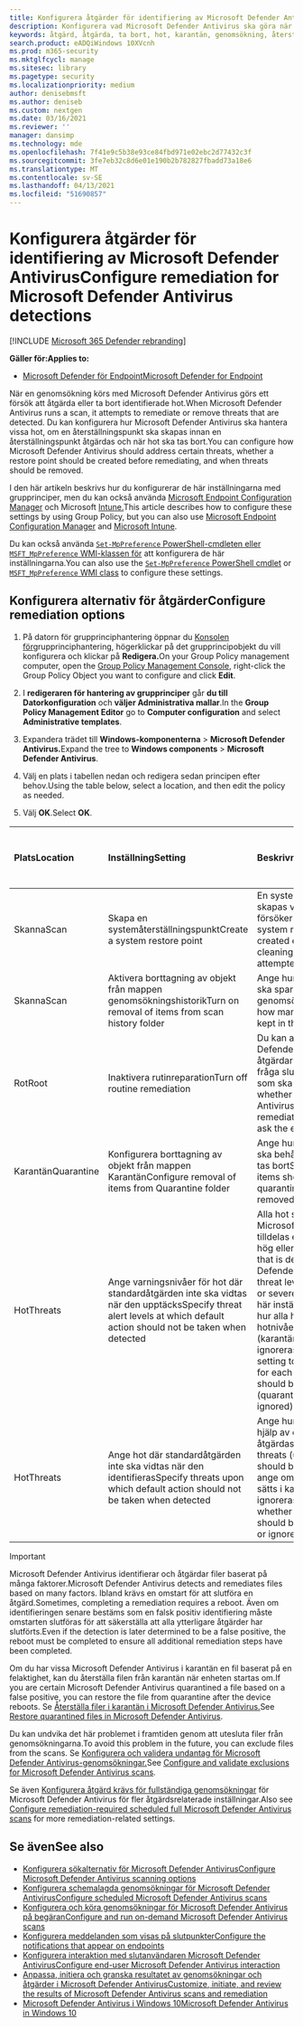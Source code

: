 ```yaml
---
title: Konfigurera åtgärder för identifiering av Microsoft Defender Antivirus
description: Konfigurera vad Microsoft Defender Antivirus ska göra när programmet upptäcker ett hot och hur länge filer i karantän ska behållas i karantänmappen
keywords: åtgärd, åtgärda, ta bort, hot, karantän, genomsökning, återställning
search.product: eADQiWindows 10XVcnh
ms.prod: m365-security
ms.mktglfcycl: manage
ms.sitesec: library
ms.pagetype: security
ms.localizationpriority: medium
author: denisebmsft
ms.author: deniseb
ms.custom: nextgen
ms.date: 03/16/2021
ms.reviewer: ''
manager: dansimp
ms.technology: mde
ms.openlocfilehash: 7f41e9c5b38e93ce84fbd971e02ebc2d77432c3f
ms.sourcegitcommit: 3fe7eb32c8d6e01e190b2b782827fbadd73a18e6
ms.translationtype: MT
ms.contentlocale: sv-SE
ms.lasthandoff: 04/13/2021
ms.locfileid: "51690857"
---
```

# <a name="configure-remediation-for-microsoft-defender-antivirus-detections"></a><span data-ttu-id="a600f-104">Konfigurera åtgärder för identifiering av Microsoft Defender Antivirus</span><span class="sxs-lookup"><span data-stu-id="a600f-104">Configure remediation for Microsoft Defender Antivirus detections</span></span>

[!INCLUDE [Microsoft 365 Defender rebranding](../../includes/microsoft-defender.md)]


<span data-ttu-id="a600f-105">**Gäller för:**</span><span class="sxs-lookup"><span data-stu-id="a600f-105">**Applies to:**</span></span>

- [<span data-ttu-id="a600f-106">Microsoft Defender för Endpoint</span><span class="sxs-lookup"><span data-stu-id="a600f-106">Microsoft Defender for Endpoint</span></span>](/microsoft-365/security/defender-endpoint/)

<span data-ttu-id="a600f-107">När en genomsökning körs med Microsoft Defender Antivirus görs ett försök att åtgärda eller ta bort identifierade hot.</span><span class="sxs-lookup"><span data-stu-id="a600f-107">When Microsoft Defender Antivirus runs a scan, it attempts to remediate or remove threats that are detected.</span></span> <span data-ttu-id="a600f-108">Du kan konfigurera hur Microsoft Defender Antivirus ska hantera vissa hot, om en återställningspunkt ska skapas innan en återställningspunkt åtgärdas och när hot ska tas bort.</span><span class="sxs-lookup"><span data-stu-id="a600f-108">You can configure how Microsoft Defender Antivirus should address certain threats, whether a restore point should be created before remediating, and when threats should be removed.</span></span>

<span data-ttu-id="a600f-109">I den här artikeln beskrivs hur du konfigurerar de här inställningarna med grupprinciper, men du kan också använda [Microsoft Endpoint Configuration Manager](/configmgr/protect/deploy-use/endpoint-antimalware-policies#threat-overrides-settings) och Microsoft [Intune.](/intune/device-restrictions-configure)</span><span class="sxs-lookup"><span data-stu-id="a600f-109">This article describes how to configure these settings by using Group Policy, but you can also use [Microsoft Endpoint Configuration Manager](/configmgr/protect/deploy-use/endpoint-antimalware-policies#threat-overrides-settings) and [Microsoft Intune](/intune/device-restrictions-configure).</span></span> 

<span data-ttu-id="a600f-110">Du kan också använda [ `Set-MpPreference` PowerShell-cmdleten eller](/powershell/module/defender/set-mppreference) [ `MSFT_MpPreference` WMI-klassen för](/previous-versions/windows/desktop/defender/windows-defender-wmiv2-apis-portal) att konfigurera de här inställningarna.</span><span class="sxs-lookup"><span data-stu-id="a600f-110">You can also use the [`Set-MpPreference` PowerShell cmdlet](/powershell/module/defender/set-mppreference) or [`MSFT_MpPreference` WMI class](/previous-versions/windows/desktop/defender/windows-defender-wmiv2-apis-portal) to configure these settings.</span></span>

## <a name="configure-remediation-options"></a><span data-ttu-id="a600f-111">Konfigurera alternativ för åtgärder</span><span class="sxs-lookup"><span data-stu-id="a600f-111">Configure remediation options</span></span>

1. <span data-ttu-id="a600f-112">På datorn för grupprinciphantering öppnar du [Konsolen för](/previous-versions/windows/it-pro/windows-server-2008-R2-and-2008/cc731212(v=ws.11))grupprinciphantering, högerklickar på det grupprincipobjekt du vill konfigurera och klickar på **Redigera.**</span><span class="sxs-lookup"><span data-stu-id="a600f-112">On your Group Policy management computer, open the [Group Policy Management Console](/previous-versions/windows/it-pro/windows-server-2008-R2-and-2008/cc731212(v=ws.11)), right-click the Group Policy Object you want to configure and click **Edit**.</span></span>

2. <span data-ttu-id="a600f-113">I **redigeraren för hantering av grupprinciper** går **du till Datorkonfiguration** och **väljer Administrativa mallar**.</span><span class="sxs-lookup"><span data-stu-id="a600f-113">In the **Group Policy Management Editor** go to **Computer configuration** and select **Administrative templates**.</span></span>

3. <span data-ttu-id="a600f-114">Expandera trädet till **Windows-komponenterna**  >  **Microsoft Defender Antivirus.**</span><span class="sxs-lookup"><span data-stu-id="a600f-114">Expand the tree to **Windows components** > **Microsoft Defender Antivirus**.</span></span> 

4. <span data-ttu-id="a600f-115">Välj en plats i tabellen nedan och redigera sedan principen efter behov.</span><span class="sxs-lookup"><span data-stu-id="a600f-115">Using the table below, select a location, and then edit the policy as needed.</span></span> 

5. <span data-ttu-id="a600f-116">Välj **OK**.</span><span class="sxs-lookup"><span data-stu-id="a600f-116">Select **OK**.</span></span>

|<span data-ttu-id="a600f-117">Plats</span><span class="sxs-lookup"><span data-stu-id="a600f-117">Location</span></span> | <span data-ttu-id="a600f-118">Inställning</span><span class="sxs-lookup"><span data-stu-id="a600f-118">Setting</span></span> | <span data-ttu-id="a600f-119">Beskrivning</span><span class="sxs-lookup"><span data-stu-id="a600f-119">Description</span></span> | <span data-ttu-id="a600f-120">Standardinställning (om den inte konfigurerats)</span><span class="sxs-lookup"><span data-stu-id="a600f-120">Default setting (if not configured)</span></span> |
|:---|:---|:---|:---|
|<span data-ttu-id="a600f-121">Skanna</span><span class="sxs-lookup"><span data-stu-id="a600f-121">Scan</span></span> | <span data-ttu-id="a600f-122">Skapa en systemåterställningspunkt</span><span class="sxs-lookup"><span data-stu-id="a600f-122">Create a system restore point</span></span> | <span data-ttu-id="a600f-123">En systemåterställningspunkt skapas varje dag innan du försöker rensa eller skanna</span><span class="sxs-lookup"><span data-stu-id="a600f-123">A system restore point will be created each day before cleaning or scanning is attempted</span></span> | <span data-ttu-id="a600f-124">Inaktiverad</span><span class="sxs-lookup"><span data-stu-id="a600f-124">Disabled</span></span>|
|<span data-ttu-id="a600f-125">Skanna</span><span class="sxs-lookup"><span data-stu-id="a600f-125">Scan</span></span> | <span data-ttu-id="a600f-126">Aktivera borttagning av objekt från mappen genomsökningshistorik</span><span class="sxs-lookup"><span data-stu-id="a600f-126">Turn on removal of items from scan history folder</span></span> | <span data-ttu-id="a600f-127">Ange hur många dagar objekt ska sparas i genomsökningshistoriken</span><span class="sxs-lookup"><span data-stu-id="a600f-127">Specify how many days items should be kept in the scan history</span></span> | <span data-ttu-id="a600f-128">30 dagar</span><span class="sxs-lookup"><span data-stu-id="a600f-128">30 days</span></span> |
|<span data-ttu-id="a600f-129">Rot</span><span class="sxs-lookup"><span data-stu-id="a600f-129">Root</span></span> | <span data-ttu-id="a600f-130">Inaktivera rutinreparation</span><span class="sxs-lookup"><span data-stu-id="a600f-130">Turn off routine remediation</span></span> | <span data-ttu-id="a600f-131">Du kan ange om Microsoft Defender Antivirus automatiskt åtgärdar hot eller om den ska fråga slutpunktsanvändaren vad som ska göras.</span><span class="sxs-lookup"><span data-stu-id="a600f-131">You can specify whether Microsoft Defender Antivirus automatically remediates threats, or if it should ask the endpoint user what to do.</span></span> | <span data-ttu-id="a600f-132">Inaktiverad (hot åtgärdas automatiskt)</span><span class="sxs-lookup"><span data-stu-id="a600f-132">Disabled (threats are remediated automatically)</span></span> |
|<span data-ttu-id="a600f-133">Karantän</span><span class="sxs-lookup"><span data-stu-id="a600f-133">Quarantine</span></span> | <span data-ttu-id="a600f-134">Konfigurera borttagning av objekt från mappen Karantän</span><span class="sxs-lookup"><span data-stu-id="a600f-134">Configure removal of items from Quarantine folder</span></span> | <span data-ttu-id="a600f-135">Ange hur många dagar objekt ska behållas i karantän innan de tas bort</span><span class="sxs-lookup"><span data-stu-id="a600f-135">Specify how many days items should be kept in quarantine before being removed</span></span> | <span data-ttu-id="a600f-136">90 dagar</span><span class="sxs-lookup"><span data-stu-id="a600f-136">90 days</span></span> |
|<span data-ttu-id="a600f-137">Hot</span><span class="sxs-lookup"><span data-stu-id="a600f-137">Threats</span></span> | <span data-ttu-id="a600f-138">Ange varningsnivåer för hot där standardåtgärden inte ska vidtas när den upptäcks</span><span class="sxs-lookup"><span data-stu-id="a600f-138">Specify threat alert levels at which default action should not be taken when detected</span></span> | <span data-ttu-id="a600f-139">Alla hot som upptäcks av Microsoft Defender Antivirus tilldelas en hotnivå (låg, medium, hög eller allvarligt).</span><span class="sxs-lookup"><span data-stu-id="a600f-139">Every threat that is detected by Microsoft Defender Antivirus is assigned a threat level (low, medium, high, or severe).</span></span> <span data-ttu-id="a600f-140">Du kan använda den här inställningen för att definiera hur alla hot för de olika hotnivåerna ska åtgärdas (karantän, tas bort eller ignoreras)</span><span class="sxs-lookup"><span data-stu-id="a600f-140">You can use this setting to define how all threats for each of the threat levels should be remediated (quarantined, removed, or ignored)</span></span> | <span data-ttu-id="a600f-141">Ej tillämpligt</span><span class="sxs-lookup"><span data-stu-id="a600f-141">Not applicable</span></span> |
|<span data-ttu-id="a600f-142">Hot</span><span class="sxs-lookup"><span data-stu-id="a600f-142">Threats</span></span> | <span data-ttu-id="a600f-143">Ange hot där standardåtgärden inte ska vidtas när den identifieras</span><span class="sxs-lookup"><span data-stu-id="a600f-143">Specify threats upon which default action should not be taken when detected</span></span> | <span data-ttu-id="a600f-144">Ange hur specifika hot (med hjälp av deras hot-ID) ska åtgärdas.</span><span class="sxs-lookup"><span data-stu-id="a600f-144">Specify how specific threats (using their threat ID) should be remediated.</span></span> <span data-ttu-id="a600f-145">Du kan ange om det specifika hotet ska sätts i karantän, tas bort eller ignoreras</span><span class="sxs-lookup"><span data-stu-id="a600f-145">You can specify whether the specific threat should be quarantined, removed, or ignored</span></span> | <span data-ttu-id="a600f-146">Ej tillämpligt</span><span class="sxs-lookup"><span data-stu-id="a600f-146">Not applicable</span></span> |

> [!IMPORTANT]
> <span data-ttu-id="a600f-147">Microsoft Defender Antivirus identifierar och åtgärdar filer baserat på många faktorer.</span><span class="sxs-lookup"><span data-stu-id="a600f-147">Microsoft Defender Antivirus detects and remediates files based on many factors.</span></span> <span data-ttu-id="a600f-148">Ibland krävs en omstart för att slutföra en åtgärd.</span><span class="sxs-lookup"><span data-stu-id="a600f-148">Sometimes, completing a remediation requires a reboot.</span></span> <span data-ttu-id="a600f-149">Även om identifieringen senare bestäms som en falsk positiv identifiering måste omstarten slutföras för att säkerställa att alla ytterligare åtgärder har slutförts.</span><span class="sxs-lookup"><span data-stu-id="a600f-149">Even if the detection is later determined to be a false positive, the reboot must be completed to ensure all additional remediation steps have been completed.</span></span>
>
> <span data-ttu-id="a600f-150">Om du har vissa Microsoft Defender Antivirus i karantän en fil baserat på en felaktighet, kan du återställa filen från karantän när enheten startas om.</span><span class="sxs-lookup"><span data-stu-id="a600f-150">If you are certain Microsoft Defender Antivirus quarantined a file based on a false positive, you can restore the file from quarantine after the device reboots.</span></span> <span data-ttu-id="a600f-151">Se [Återställa filer i karantän i Microsoft Defender Antivirus.](restore-quarantined-files-microsoft-defender-antivirus.md)</span><span class="sxs-lookup"><span data-stu-id="a600f-151">See [Restore quarantined files in Microsoft Defender Antivirus](restore-quarantined-files-microsoft-defender-antivirus.md).</span></span>
> 
> <span data-ttu-id="a600f-152">Du kan undvika det här problemet i framtiden genom att utesluta filer från genomsökningarna.</span><span class="sxs-lookup"><span data-stu-id="a600f-152">To avoid this problem in the future, you can exclude files from the scans.</span></span> <span data-ttu-id="a600f-153">Se [Konfigurera och validera undantag för Microsoft Defender Antivirus-genomsökningar.](configure-exclusions-microsoft-defender-antivirus.md)</span><span class="sxs-lookup"><span data-stu-id="a600f-153">See [Configure and validate exclusions for Microsoft Defender Antivirus scans](configure-exclusions-microsoft-defender-antivirus.md).</span></span>

<span data-ttu-id="a600f-154">Se även [Konfigurera åtgärd krävs för fullständiga genomsökningar](scheduled-catch-up-scans-microsoft-defender-antivirus.md#remed) för Microsoft Defender Antivirus för fler åtgärdsrelaterade inställningar.</span><span class="sxs-lookup"><span data-stu-id="a600f-154">Also see [Configure remediation-required scheduled full Microsoft Defender Antivirus scans](scheduled-catch-up-scans-microsoft-defender-antivirus.md#remed) for more remediation-related settings.</span></span>

## <a name="see-also"></a><span data-ttu-id="a600f-155">Se även</span><span class="sxs-lookup"><span data-stu-id="a600f-155">See also</span></span>

- [<span data-ttu-id="a600f-156">Konfigurera sökalternativ för Microsoft Defender Antivirus</span><span class="sxs-lookup"><span data-stu-id="a600f-156">Configure Microsoft Defender Antivirus scanning options</span></span>](configure-advanced-scan-types-microsoft-defender-antivirus.md)
- [<span data-ttu-id="a600f-157">Konfigurera schemalagda genomsökningar för Microsoft Defender Antivirus</span><span class="sxs-lookup"><span data-stu-id="a600f-157">Configure scheduled Microsoft Defender Antivirus scans</span></span>](scheduled-catch-up-scans-microsoft-defender-antivirus.md)
- [<span data-ttu-id="a600f-158">Konfigurera och köra genomsökningar för Microsoft Defender Antivirus på begäran</span><span class="sxs-lookup"><span data-stu-id="a600f-158">Configure and run on-demand Microsoft Defender Antivirus scans</span></span>](run-scan-microsoft-defender-antivirus.md)
- [<span data-ttu-id="a600f-159">Konfigurera meddelanden som visas på slutpunkter</span><span class="sxs-lookup"><span data-stu-id="a600f-159">Configure the notifications that appear on endpoints</span></span>](configure-notifications-microsoft-defender-antivirus.md)
- [<span data-ttu-id="a600f-160">Konfigurera interaktion med slutanvändaren Microsoft Defender Antivirus</span><span class="sxs-lookup"><span data-stu-id="a600f-160">Configure end-user Microsoft Defender Antivirus interaction</span></span>](configure-end-user-interaction-microsoft-defender-antivirus.md)
- [<span data-ttu-id="a600f-161">Anpassa, initiera och granska resultatet av genomsökningar och åtgärder i Microsoft Defender Antivirus</span><span class="sxs-lookup"><span data-stu-id="a600f-161">Customize, initiate, and review the results of Microsoft Defender Antivirus scans and remediation</span></span>](customize-run-review-remediate-scans-microsoft-defender-antivirus.md)
- [<span data-ttu-id="a600f-162">Microsoft Defender Antivirus i Windows 10</span><span class="sxs-lookup"><span data-stu-id="a600f-162">Microsoft Defender Antivirus in Windows 10</span></span>](microsoft-defender-antivirus-in-windows-10.md)